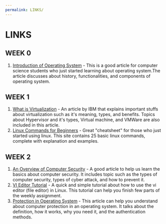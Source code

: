 ```yaml
---
permalink: LINKS/
---
```


# LINKS

## WEEK 0

1. [Introduction of Operating System](https://www.geeksforgeeks.org/introduction-of-operating-system-set-1/) - This is a good article for computer science students who just started learning about operating system.The article discusses about history, functionalities, and components of operating system.

## WEEK 1
1. [What is Virtualization](https://www.ibm.com/topics/virtualization) - An article by IBM that explains important stuffs about virtualization such as it's meaning, types, and benefits. Topics about Hypervisor and it's types, Virtual machine, and VMWare are also included in this article.
2. [Linux Commands for Beginners](https://www.geeksforgeeks.org/basic-linux-commands/) - Great "cheatsheet" for those who just started using linux. This site contains 25 basic linux commands, complete with explanation and examples.

## WEEK 2
1. [An Overview of Computer Security](https://www.geeksforgeeks.org/computer-security-overview/) - A good article to help us learn the basics about computer security. It includes topic such as the types of computer security, types of cyber attack, and how to prevent it.
2. [VI Editor Tutorial](https://www.guru99.com/the-vi-editor.html) - A quick and simple tutorial about how to use the vi editor (file editor) in Linux. This tutorial can help you finish few parts of the weekly assignment.
3. [Protection in Operating System](https://www.javatpoint.com/protection-in-operating-system) - This article can help you understand about computer protection in an operating system. It talks about the definition, how it works, why you need it, and the authentication methods.   
